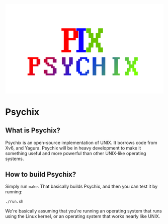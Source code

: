 ![](.assets/logo.png)

# Psychix
## What is Psychix?
Psychix is an open-source implementation of UNIX. It borrows code from Xv6, and Yagura. Psychix will be in heavy development to make it something useful and more powerful than other UNIX-like operating systems.
## How to build Psychix?
Simply run `make`. That basically builds Psychix, and then you can test it by running:
```
./run.sh
```
We're basically assuming that you're running an operating system that runs using the Linux kernel, or an operating system that works nearly like UNIX.